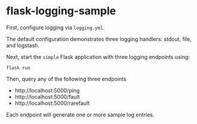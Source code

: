 # flask-logging-sample

First, configure logging via `logging.yml`.

The default configuration demonstrates three logging handlers:
stdout, file, and logstash.

Next, start the `simple` Flask application with three logging endpoints using:

    flask run

Then, query any of the following three endpoints

 - http://localhost:5000/ping
 - http://localhost:5000/fault
 - http://localhost:5000/rarefault

Each endpoint will generate one or more sample log entries.
